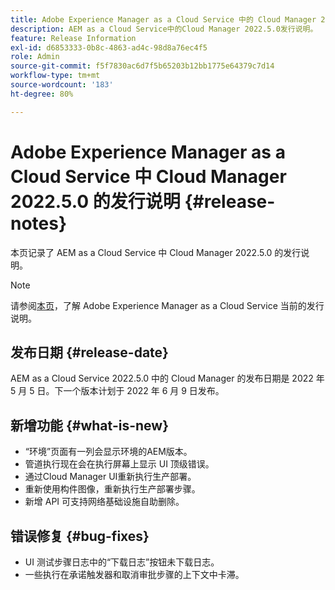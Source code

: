 ```yaml
---
title: Adobe Experience Manager as a Cloud Service 中的 Cloud Manager 2022.5.0 发行说明
description: AEM as a Cloud Service中的Cloud Manager 2022.5.0发行说明。
feature: Release Information
exl-id: d6853333-0b8c-4863-ad4c-98d8a76ec4f5
role: Admin
source-git-commit: f5f7830ac6d7f5b65203b12bb1775e64379c7d14
workflow-type: tm+mt
source-wordcount: '183'
ht-degree: 80%

---
```


# Adobe Experience Manager as a Cloud Service 中 Cloud Manager 2022.5.0 的发行说明 {#release-notes}

本页记录了 AEM as a Cloud Service 中 Cloud Manager 2022.5.0 的发行说明。

>[!NOTE]
>
>请参阅[本页](/help/release-notes/release-notes-cloud/release-notes-current.md)，了解 Adobe Experience Manager as a Cloud Service 当前的发行说明。

## 发布日期 {#release-date}

AEM as a Cloud Service 2022.5.0 中的 Cloud Manager 的发布日期是 2022 年 5 月 5 日。下一个版本计划于 2022 年 6 月 9 日发布。

## 新增功能 {#what-is-new}

* “环境”页面有一列会显示环境的AEM版本。
* 管道执行现在会在执行屏幕上显示 UI 顶级错误。
* 通过Cloud Manager UI重新执行生产部署。
* 重新使用构件图像，重新执行生产部署步骤。
* 新增 API 可支持网络基础设施自助删除。

## 错误修复 {#bug-fixes}

* UI 测试步骤日志中的“下载日志”按钮未下载日志。
* 一些执行在承诺触发器和取消审批步骤的上下文中卡滞。

